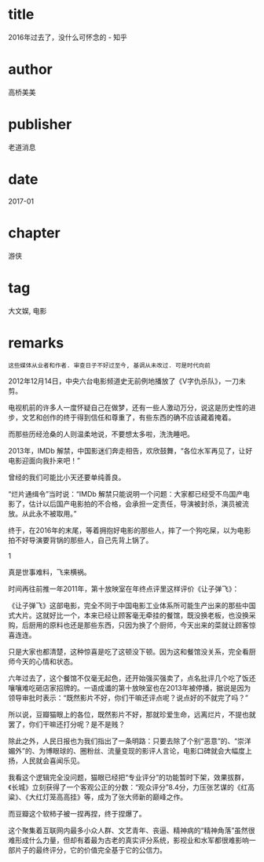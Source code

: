 # title
2016年过去了，没什么可怀念的 - 知乎

# author
高桥美美

# publisher
老道消息

# date
2017-01

# chapter
游侠

# tag
大文娱, 电影

# remarks
`这些媒体从业者和作者. 审查日子不好过至今, 基调从未改过. 可是时代向前`

2012年12月14日，中央六台电影频道史无前例地播放了《V字仇杀队》，一刀未剪。

电视机前的许多人一度怀疑自己在做梦，还有一些人激动万分，说这是历史性的进步，文艺和创作的终于得到信任和尊重了，有些东西的确不应该藏着掩着。

而那些历经沧桑的人则温柔地说，不要想太多啦，洗洗睡吧。

2013年，IMDb 解禁，中国影迷们奔走相告，欢欣鼓舞，“各位水军再见了，让好电影迎面向我扑来吧！”

曾经的我们可能比小天还要单纯善良。

“烂片通缉令”当时说：“IMDb 解禁只能说明一个问题：大家都已经受不鸟国产电影了，估计以后国产电影拍的不合格，会承担一定责任，导演被封杀，演员被流放。从此永不被取用。”

终于，在2016年的末尾，等着拥抱好电影的那些人，摔了一个狗吃屎，以为电影拍不好导演要背锅的那些人，自己先背上锅了。

1

真是世事难料，飞来横祸。

时间再往前推一年2011年，第十放映室在年终点评里这样评价《让子弹飞》：

《让子弹飞》这部电影，完全不同于中国电影工业体系所可能生产出来的那些中国式大片。这就好比一个，本来已经让顾客毫无牵挂的餐馆，既没换老板，也没换采购，后厨用的原料也还是那些东西，只因为换了个厨师，今天出来的菜就让顾客惊喜连连。

只是大家也都清楚，这种惊喜是吃了这顿没下顿。因为这和餐馆没关系，完全看厨师今天的心情和状态。

六年过去了，这个餐馆不仅毫无起色，还开始强买强卖了，点名批评几个吃了饭还嚷嚷难吃砸店家招牌的。一语成谶的第十放映室也在2013年被停播，据说是因为领导审批时表示：“既然影片不好，你们干嘛还评点呢？说点好的不就完了吗？”

所以说，豆瓣猫眼上的各位，既然影片不好，那就珍爱生命，远离烂片，不提也就罢了，你们干嘛还打分呢？是不是贱？

除此之外，人民日报也为我们指出了一条明路：只要去除了个别“恶意”的、“崇洋媚外”的、为博眼球的、圈粉丝、流量变现的影评人言论，电影口碑就会大幅度上扬，人民就会喜闻乐见。

我看这个逻辑完全没问题，猫眼已经把“专业评分”的功能暂时下架，效果拔群，《长城》立刻获得了一个客观公正的分数：“观众评分”8.4分，力压张艺谋的《红高粱》、《大红灯笼高高挂》等，成为了张大师新的巅峰之作。

而豆瓣这个软柿子被一捏再捏，终于捏爆了。

这个聚集着互联网内最多小众人群、文艺青年、丧逼、精神病的“精神角落”虽然很难形成什么力量，但却有着最为古老的真实评分系统，影视业和水军都很难影响一部片子的最终评分，它的价值完全基于它的公信力。